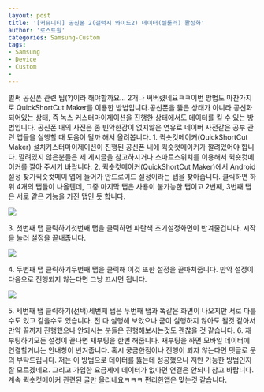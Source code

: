 ```yaml
---
layout: post
title: '[커뮤니티] 공신폰 2(갤럭시 와이드2) 데이터(셀룰러) 활성화'
author: '로스트원'
categories: Samsung-Custom
tags:
- Samsung
- Device
- Custom
-
---
```



<script> location.href='https://cafe.naver.com/develoid/844787' ; </script>

<p>벌써 공신폰 관련 팁(?)이라 해야할까요... 2개나 써버렸네요ㅋㅋ이번 방법도 마찬가지로 QuickShortCut Maker를 이용한 방법입니다.공신폰을 뚫은 상태가 아니라 공신화 되어있는 상태, 즉 녹스 커스터마이제이션을 진행한 상태에서도 데이터를 킬 수 있는 방법입니다. 공신폰 내의 사전은 좀 빈약한감이 없지않은 연유로 네이버 사전같은 공부 관련 앱들을 실행할 때 도움이 될까 해서 올려봅니다. 1. 퀵숏컷메이커(QuickShortCut Maker) 설치커스터마이제이션이 진행된 공신폰 내에 퀵숏컷메이커가 깔려있어야 합니다. 깔려있지 않은분들은 제 게시글을 참고하시거나 스마트스위치를 이용해서 퀵숏컷메이커를 깔아 주시기 바랍니다. 2. 퀵숏컷메이커(QuickShortCut Maker)에서 Android 설정 찾기퀵숏컷메이 앱에 들어가 안드로이드 설정이라는 탭을 찾아줍니다. 클릭하면 하위 4개의 탭들이 나올텐데, 그중 마지막 탭은 사용이 불가능한 탭이고 2번째, 3번째 탭은 서로 같은 기능을 가진 탭인 듯 합니다. </p>
<img src="https://cafeptthumb-phinf.pstatic.net/MjAxOTAxMThfMTkw/MDAxNTQ3NzM4NTc2OTA1.k3UQj4eewkWnznrMPo4q10GIHLEAlQs7yUgxBgL81fQg.-V4TkHSOYqRwh0WN0Z9uMaoUDrBm_oLjwQEpqrgjeY0g.JPEG.unwho145/photo_0.JPG?type=w740"><p> 3. 첫번째 탭 클릭하기첫번째 탭을 클릭하면 파란색 초기설정화면이 반겨줄겁니다. 시작을 눌러 설정을 끝내줍니다. </p>
<img src="https://cafeptthumb-phinf.pstatic.net/MjAxOTAxMThfMTg5/MDAxNTQ3NzM4ODU3MTYw.J1uQpdStFf2L7jdxwIE5RKQZr6kcTG4V6LCISF1xq6wg.5TTueW3LGXURDiQLcUThw8MFsUAz2cMtKh6hiWwkOikg.JPEG.unwho145/photo_1.JPG?type=w740"><p> 4. 두번째 탭 클릭하기두번째 탭을 클릭해 이것 또한 설정을 끝마쳐줍니다. 만약 설정이 다음으로 진행되지 않는다면 그냥 끄시면 됩니다. </p>
<img src="https://cafeptthumb-phinf.pstatic.net/MjAxOTAxMThfMjgy/MDAxNTQ3NzM5MDczMTky.oJyTIQz7GpYkwNhWMhJ4HMMhT5XoZo265HGLWwS0lzcg.j_X8QN6hP4leJhKEVS9igQbYld0zdJChVJKgoMZ_NBYg.JPEG.unwho145/photo_2.JPG?type=w740"><p> 5. 세번째 탭 클릭하기(선택)세번째 탭은 두번째 탭과 똑같은 화면이 나오지만 서로 다를수도 있고 같을수도 있습니다. 전 다 실행해 보았으나 굳이 실행하지 않아도 될것 같아서 만약 끝까지 진행했으나 안되시는 분들은 진행해보시는것도 괜찮을 것 같습니다. 6. 재부팅하기모든 설정이 끝나면 재부팅을 한번 해줍니다. 재부팅을 하면 모바일 데이터에 연결할거냐는 안내창이 반겨줍니다. 혹시 궁금한점이나 진행이 되자 않는다면 댓글로 문의 부탁드립니다. 저는 이 방법으로 데이터를 뚫는데 성공했으나 저만 가능한 방법인지 잘 모르겠네요. 그리고 가입한 요금제에 데이터가 없다면 연결은 안되니 참고 바랍니다. 계속 퀵숏컷메이커 관련된 글만 올리네요ㅋㅋㅋ 편리한앱은 맞는것 같습니다.  </p>
